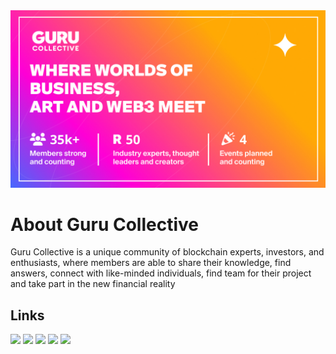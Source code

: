 <img src="https://raw.githubusercontent.com/Guru-Collective/.github/main/profile/site-thumbnail.jpg" width="1200">

# About Guru Collective

Guru Collective is a unique community of blockchain experts, investors, and enthusiasts, where members are able to share their knowledge, find answers, connect with like-minded individuals, find team for their project and take part in the new financial reality

## Links

[![](https://img.shields.io/badge/Medium-12100E?style=for-the-badge&logo=medium&logoColor=white)](https://go.gurucollective.xyz/medium)
[![](https://img.shields.io/badge/LinkedIn-0077B5?style=for-the-badge&logo=medium&logoColor=white)](https://go.gurucollective.xyz/linkedin)
[![](https://img.shields.io/badge/Discord-7289DA?style=for-the-badge&logo=medium&logoColor=white)](https://go.gurucollective.xyz/discord)
[![](https://img.shields.io/badge/Facebook-1877F2?style=for-the-badge&logo=medium&logoColor=white)](https://go.gurucollective.xyz/facebook)
[![](https://img.shields.io/badge/Twitter-1DA1F2?style=for-the-badge&logo=medium&logoColor=white)](https://go.gurucollective.xyz/twitter)
